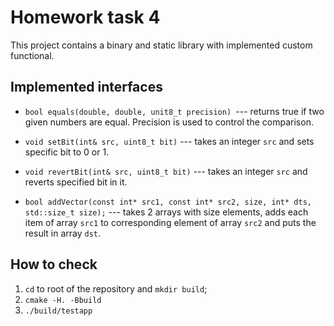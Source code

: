 
# Homework task 4

This project contains a binary and static library with implemented custom functional.

  

## Implemented interfaces

 - `bool equals(double, double, unit8_t precision) `--- returns true if two given numbers are equal. Precision is used to control the comparison.

- `void setBit(int& src, uint8_t bit)` --- takes an integer `src` and sets specific bit to 0 or 1.

- `void revertBit(int& src, uint8_t bit)` --- takes an integer `src` and reverts specified bit in it.

- `bool addVector(const int* src1, const int* src2, size, int* dts, std::size_t size);` --- takes 2 arrays with size elements, adds each item of array `src1` to corresponding element of array `src2` and puts the result in array `dst`.

## How to check

1. `cd` to root of the repository and `mkdir build`;
2. `cmake -H. -Bbuild`
3. `./build/testapp` 